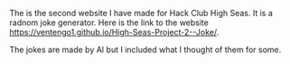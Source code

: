 The is the second website I have made for Hack Club High Seas. It is a radnom joke generator. Here is the link to the website https://ventengo1.github.io/High-Seas-Project-2--Joke/.

The jokes are made by AI but I included what I thought of them for some.
